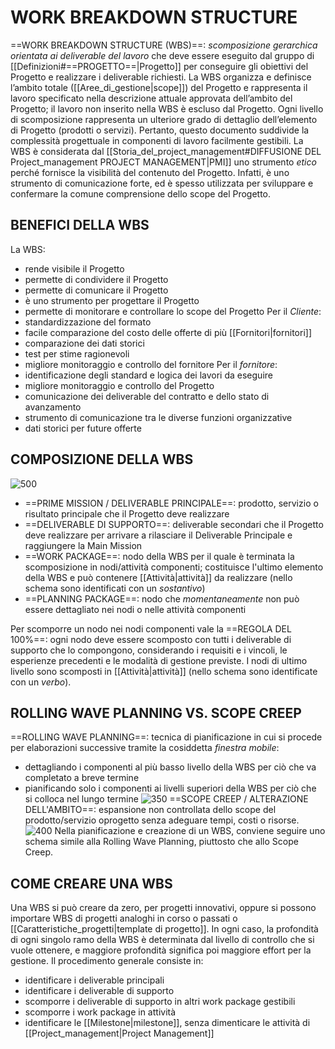 # WORK BREAKDOWN STRUCTURE
==WORK BREAKDOWN STRUCTURE (WBS)==: _scomposizione gerarchica orientata ai deliverable del lavoro_ che deve essere eseguito dal gruppo di [[Definizioni#==PROGETTO==|Progetto]] per conseguire gli obiettivi del Progetto e realizzare i deliverable richiesti.
La WBS organizza e definisce l’ambito totale ([[Aree_di_gestione|scope]]) del Progetto e rappresenta il lavoro specificato nella descrizione attuale approvata dell’ambito del Progetto; il lavoro non inserito nella WBS è escluso dal Progetto. Ogni livello di scomposizione rappresenta un ulteriore grado di dettaglio dell’elemento di Progetto (prodotti o servizi). Pertanto, questo documento suddivide la complessità progettuale in componenti di lavoro facilmente gestibili.
La WBS è considerata dal [[Storia_del_project_management#DIFFUSIONE DEL Project_management PROJECT MANAGEMENT|PMI]] uno strumento _etico_ perché fornisce la visibilità del contenuto del Progetto. Infatti, è uno strumento di comunicazione forte, ed è spesso utilizzata per sviluppare e confermare la comune comprensione dello scope del Progetto.

## BENEFICI DELLA WBS
La WBS:
- rende visibile il Progetto
- permette di condividere il Progetto
- permette di comunicare il Progetto
- è uno strumento per progettare il Progetto
- permette di monitorare e controllare lo scope del Progetto
Per il _Cliente_:
- standardizzazione del formato
- facile comparazione del costo delle offerte di più [[Fornitori|fornitori]]
- comparazione dei dati storici
- test per stime ragionevoli
- migliore monitoraggio e controllo del fornitore
Per il _fornitore_:
- identificazione degli standard e logica dei lavori da eseguire
- migliore monitoraggio e controllo del Progetto
- comunicazione dei deliverable del contratto e dello stato di avanzamento
- strumento di comunicazione tra le diverse funzioni organizzative
- dati storici per future offerte

## COMPOSIZIONE DELLA WBS
![500](wbs.png)
- ==PRIME MISSION / DELIVERABLE PRINCIPALE==: prodotto, servizio o risultato principale che il Progetto deve realizzare
- ==DELIVERABLE DI SUPPORTO==: deliverable secondari che il Progetto deve realizzare per arrivare a rilasciare il Deliverable Principale e raggiungere la Main Mission
- ==WORK PACKAGE==: nodo della WBS per il quale è terminata la scomposizione in nodi/attività componenti; costituisce l'ultimo elemento della WBS e può contenere [[Attività|attività]] da realizzare (nello schema sono identificati con un _sostantivo_)
- ==PLANNING PACKAGE==: nodo che _momentaneamente_ non può essere dettagliato nei nodi o nelle attività componenti

Per scomporre un nodo nei nodi componenti vale la ==REGOLA DEL 100%==: ogni nodo deve essere scomposto con tutti i deliverable di supporto che lo compongono, considerando i requisiti e i vincoli, le esperienze precedenti e le modalità di gestione previste. I nodi di ultimo livello sono scomposti in [[Attività|attività]] (nello schema sono identificate con un _verbo_).

## ROLLING WAVE PLANNING VS. SCOPE CREEP
==ROLLING WAVE PLANNING==: tecnica di pianificazione in cui si procede per elaborazioni successive tramite la cosiddetta _finestra mobile_:
- dettagliando i componenti al più basso livello della WBS per ciò che va completato a breve termine
- pianificando solo i componenti ai livelli superiori della WBS per ciò che si colloca nel lungo termine
![350](rwp.png)
==SCOPE CREEP / ALTERAZIONE DELL'AMBITO==: espansione non controllata dello scope del prodotto/servizio oprogetto senza adeguare tempi, costi o risorse.
![400](sc.png)
Nella pianificazione e creazione di un WBS, conviene seguire uno schema simile alla Rolling Wave Planning, piuttosto che allo Scope Creep.

## COME CREARE UNA WBS
Una WBS si può creare da zero, per progetti innovativi, oppure si possono importare WBS di progetti analoghi in corso o passati o [[Caratteristiche_progetti|template di progetto]]. In ogni caso, la profondità di ogni singolo ramo della WBS è determinata dal livello di controllo che si vuole ottenere, e maggiore profondità significa poi maggiore effort per la gestione.
Il procedimento generale consiste in:
- identificare i deliverable principali
- identificare i deliverable di supporto
- scomporre i deliverable di supporto in altri work package gestibili
- scomporre i work package in attività
- identificare le [[Milestone|milestone]], senza dimenticare le attività di [[Project_management|Project Management]]